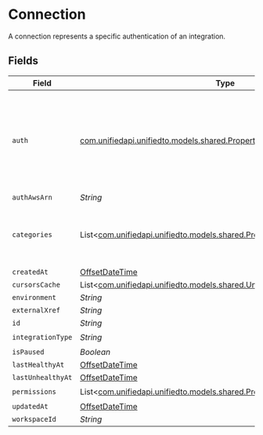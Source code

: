 # Connection

A connection represents a specific authentication of an integration.


## Fields

| Field                                                                                                                              | Type                                                                                                                               | Required                                                                                                                           | Description                                                                                                                        |
| ---------------------------------------------------------------------------------------------------------------------------------- | ---------------------------------------------------------------------------------------------------------------------------------- | ---------------------------------------------------------------------------------------------------------------------------------- | ---------------------------------------------------------------------------------------------------------------------------------- |
| `auth`                                                                                                                             | [com.unifiedapi.unifiedto.models.shared.PropertyConnectionAuth](../../models/shared/PropertyConnectionAuth.md)                     | :heavy_minus_sign:                                                                                                                 | An authentication object that represents a specific authorized user's connection to an integration.                                |
| `authAwsArn`                                                                                                                       | *String*                                                                                                                           | :heavy_minus_sign:                                                                                                                 | N/A                                                                                                                                |
| `categories`                                                                                                                       | List<[com.unifiedapi.unifiedto.models.shared.PropertyConnectionCategories](../../models/shared/PropertyConnectionCategories.md)>   | :heavy_check_mark:                                                                                                                 | The Integration categories that this connection supports                                                                           |
| `createdAt`                                                                                                                        | [OffsetDateTime](https://docs.oracle.com/javase/8/docs/api/java/time/OffsetDateTime.html)                                          | :heavy_minus_sign:                                                                                                                 | N/A                                                                                                                                |
| `cursorsCache`                                                                                                                     | List<[com.unifiedapi.unifiedto.models.shared.Undefined](../../models/shared/Undefined.md)>                                         | :heavy_minus_sign:                                                                                                                 | N/A                                                                                                                                |
| `environment`                                                                                                                      | *String*                                                                                                                           | :heavy_minus_sign:                                                                                                                 | N/A                                                                                                                                |
| `externalXref`                                                                                                                     | *String*                                                                                                                           | :heavy_minus_sign:                                                                                                                 | N/A                                                                                                                                |
| `id`                                                                                                                               | *String*                                                                                                                           | :heavy_minus_sign:                                                                                                                 | N/A                                                                                                                                |
| `integrationType`                                                                                                                  | *String*                                                                                                                           | :heavy_check_mark:                                                                                                                 | N/A                                                                                                                                |
| `isPaused`                                                                                                                         | *Boolean*                                                                                                                          | :heavy_minus_sign:                                                                                                                 | N/A                                                                                                                                |
| `lastHealthyAt`                                                                                                                    | [OffsetDateTime](https://docs.oracle.com/javase/8/docs/api/java/time/OffsetDateTime.html)                                          | :heavy_minus_sign:                                                                                                                 | N/A                                                                                                                                |
| `lastUnhealthyAt`                                                                                                                  | [OffsetDateTime](https://docs.oracle.com/javase/8/docs/api/java/time/OffsetDateTime.html)                                          | :heavy_minus_sign:                                                                                                                 | N/A                                                                                                                                |
| `permissions`                                                                                                                      | List<[com.unifiedapi.unifiedto.models.shared.PropertyConnectionPermissions](../../models/shared/PropertyConnectionPermissions.md)> | :heavy_check_mark:                                                                                                                 | N/A                                                                                                                                |
| `updatedAt`                                                                                                                        | [OffsetDateTime](https://docs.oracle.com/javase/8/docs/api/java/time/OffsetDateTime.html)                                          | :heavy_minus_sign:                                                                                                                 | N/A                                                                                                                                |
| `workspaceId`                                                                                                                      | *String*                                                                                                                           | :heavy_minus_sign:                                                                                                                 | N/A                                                                                                                                |
